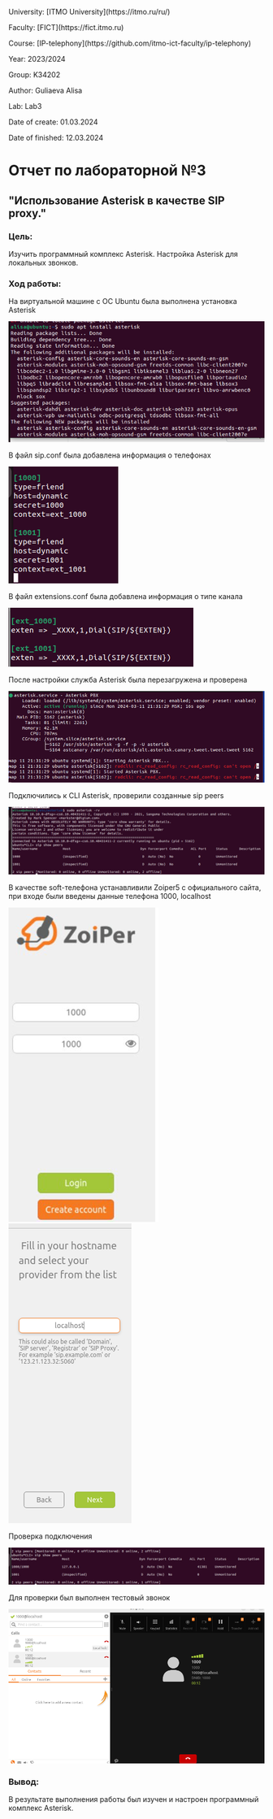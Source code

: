 <p>University: [ITMO University](https://itmo.ru/ru/)</p>
<p>Faculty: [FICT](https://fict.itmo.ru)</p>
<p>Course: [IP-telephony](https://github.com/itmo-ict-faculty/ip-telephony)</p>
<p>Year: 2023/2024 </p>
<p>Group: K34202</p>
<p>Author: Guliaeva Alisa</p>
<p>Lab: Lab3 </p>
<p>Date of create: 01.03.2024 </p>
<p>Date of finished: 12.03.2024</p>
<h1>Отчет по лабораторной №3</h1>
<h2>"Использование Asterisk в качестве SIP proxy."</h2>

<h3>Цель:</h3>
<p> Изучить программный комплекс Asterisk. Настройка Asterisk для локальных звонков.</p>

<h3>Ход работы:</h3>

<p>На виртуальной машине с ОС Ubuntu была выполнена установка Asterisk</p>
<img src='img/1.png' alt=''>
<p>В файл sip.conf была добавлена информация о телефонах</p>
<img src='img/2.png' alt=''>
<p>В файл extensions.conf была добавлена информация о типе канала</p>
<img src='img/3.png' alt=''>
<p>После настройки служба Asterisk была перезагружена и проверена</p>
<img src='img/4.png' alt=''>
<p>Подключились к CLI Asterisk, проверили созданные sip peers</p>
<img src='img/5.png' alt=''>
<p>В качестве soft-телефона устанавливили Zoiper5 с официального сайта, при входе были введены данные телефона 1000, localhost</p>
<img src='img/6.png' alt=''>
<img src='img/7.png' alt=''>

<p>Проверка подключения</p>
<img src='img/8.png' alt=''>

<p>Для проверки был выполнен тестовый звонок</p>
<img src='img/9.png' alt=''>

<h3>Вывод:</h3>
<p>В результате выполнения работы был изучен и настроен программный комплекс Asterisk.</p>
